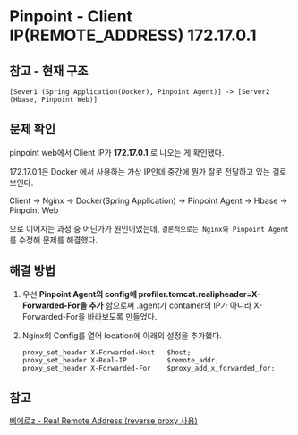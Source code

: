 # Pinpoint - Client IP(REMOTE_ADDRESS) 172.17.0.1

## 참고 - 현재 구조

````
[Sever1 (Spring Application(Docker), Pinpoint Agent)] -> [Server2 (Hbase, Pinpoint Web)]
````



## 문제 확인

pinpoint web에서 Client IP가  **172.17.0.1** 로 나오는 게 확인됐다.

172.17.0.1은 Docker 에서 사용하는 가상 IP인데 중간에 뭔가 잘못 전달하고 있는 걸로 보인다.



Client -> Nginx -> Docker(Spring Application) -> Pinpoint Agent -> Hbase -> Pinpoint Web

으로 이어지는 과정 중 어딘가가 원인이었는데, `결론적으로는 Nginx와 Pinpoint Agent` 를 수정해 문제를 해결했다.



## 해결 방법

1. 우선 **Pinpoint Agent의 config에 profiler.tomcat.realipheader=X-Forwarded-For을 추가** 함으로써 .agent가 container의 IP가 아니라 X-Forwarded-For을 바라보도록 만들었다.

2. Nginx의 Config를 열어 location에 아래의 설정을 추가했다.

   ```
   proxy_set_header X-Forwarded-Host   $host;
   proxy_set_header X-Real-IP          $remote_addr;
   proxy_set_header X-Forwarded-For    $proxy_add_x_forwarded_for;
   ```



## 참고

[삐에로z - Real Remote Address (reverse proxy 사용)](https://ploz.tistory.com/entry/18-Real-Remote-Address-reverse-proxy-%EC%82%AC%EC%9A%A9)